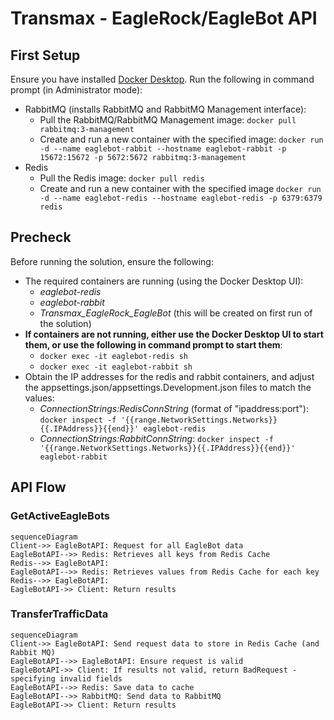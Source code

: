 # Transmax - EagleRock/EagleBot API

## First Setup
Ensure you have installed [Docker Desktop](https://www.docker.com/products/docker-desktop/).
Run the following in command prompt (in Administrator mode):
* RabbitMQ (installs RabbitMQ and RabbitMQ Management interface):
	* Pull the RabbitMQ/RabbitMQ Management image:
	`docker pull rabbitmq:3-management`
	* Create and run a new container with the specified image:
	`docker run -d --name eaglebot-rabbit --hostname eaglebot-rabbit -p 15672:15672 -p 5672:5672 rabbitmq:3-management`
* Redis
	* Pull the Redis image:
	`docker pull redis`
	* Create and run a new container with the specified image
	`docker run -d --name eaglebot-redis --hostname eaglebot-redis -p 6379:6379 redis`

## Precheck

Before running the solution, ensure the following:
* The required containers are running (using the Docker Desktop UI):
	* *eaglebot-redis*
	* *eaglebot-rabbit*
	* *Transmax_EagleRock_EagleBot* (this will be created on first run of the solution)
* **If containers are not running, either use the Docker Desktop UI to start them, or use the following in command prompt to start them**:
	* `docker exec -it eaglebot-redis sh`
	* `docker exec -it eaglebot-rabbit sh` 
* Obtain the IP addresses for the redis and rabbit containers, and adjust the appsettings.json/appsettings.Development.json files to match the values:
	* *ConnectionStrings:RedisConnString* (format of "ipaddress:port"):
	`docker inspect -f '{{range.NetworkSettings.Networks}}{{.IPAddress}}{{end}}' eaglebot-redis`
	* *ConnectionStrings:RabbitConnString*:
	`docker inspect -f '{{range.NetworkSettings.Networks}}{{.IPAddress}}{{end}}' eaglebot-rabbit`

## API Flow
### GetActiveEagleBots
```mermaid
sequenceDiagram
Client->> EagleBotAPI: Request for all EagleBot data
EagleBotAPI-->> Redis: Retrieves all keys from Redis Cache
Redis-->> EagleBotAPI: 
EagleBotAPI-->> Redis: Retrieves values from Redis Cache for each key
Redis-->> EagleBotAPI: 
EagleBotAPI->> Client: Return results
```

### TransferTrafficData
```mermaid
sequenceDiagram
Client->> EagleBotAPI: Send request data to store in Redis Cache (and Rabbit MQ)
EagleBotAPI-->> EagleBotAPI: Ensure request is valid
EagleBotAPI->> Client: If results not valid, return BadRequest - specifying invalid fields
EagleBotAPI-->> Redis: Save data to cache
EagleBotAPI-->> RabbitMQ: Send data to RabbitMQ
EagleBotAPI->> Client: Return results
```
